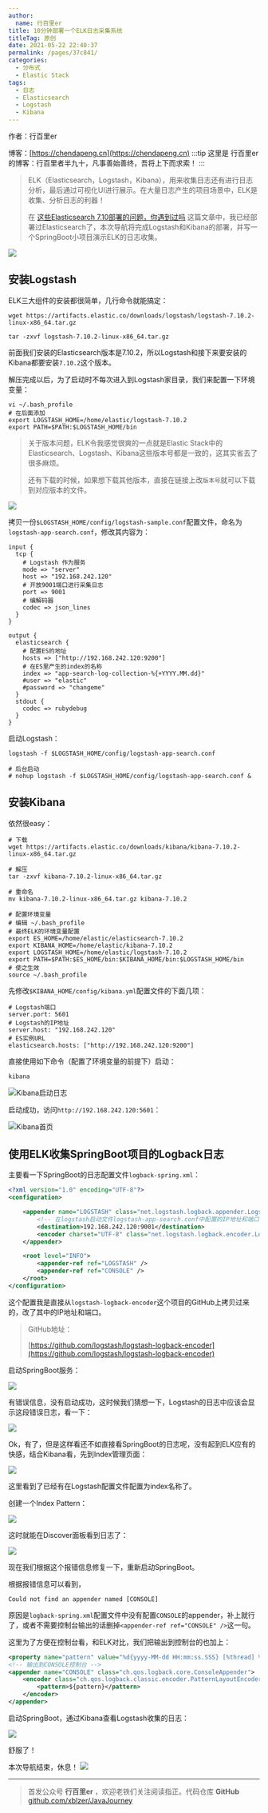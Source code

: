 ```yaml
---
author:
  name: 行百里er
title: 10分钟部署一个ELK日志采集系统
titleTag: 原创
date: 2021-05-22 22:40:37
permalink: /pages/37c841/
categories: 
  - 分布式
  - Elastic Stack
tags: 
  - 日志
  - Elasticsearch
  - Logstash
  - Kibana
---
```


作者：行百里er

博客：[https://chendapeng.cn](https://chendapeng.cn)
:::tip
这里是 行百里er 的博客：行百里者半九十，凡事善始善终，吾将上下而求索！
:::

> ELK（Elasticsearch，Logstash，Kibana），用来收集日志还有进行日志分析，最后通过可视化UI进行展示。在大量日志产生的项目场景中，ELK是收集、分析日志的利器！
>
> 在 [这些Elasticsearch 7.10部署的问题，你遇到过吗](https://t.1yb.co/qudv) 这篇文章中，我已经部署过Elasticsearch了，本次导航将完成Logstash和Kibana的部署，并写一个SpringBoot小项目演示ELK的日志收集。

![](https://p3-juejin.byteimg.com/tos-cn-i-k3u1fbpfcp/c30a1caebb8b44df980540aa25d2fbb4~tplv-k3u1fbpfcp-zoom-1.image)


## 安装Logstash

ELK三大组件的安装都很简单，几行命令就能搞定：

```
wget https://artifacts.elastic.co/downloads/logstash/logstash-7.10.2-linux-x86_64.tar.gz

tar -zxvf logstash-7.10.2-linux-x86_64.tar.gz
```
前面我们安装的Elasticsearch版本是7.10.2，所以Logstash和接下来要安装的Kibana都要安装`7.10.2`这个版本。

解压完成以后，为了启动时不每次进入到Logstash家目录，我们来配置一下环境变量：

```
vi ~/.bash_profile
# 在后面添加
export LOGSTASH_HOME=/home/elastic/logstash-7.10.2
export PATH=$PATH:$LOGSTASH_HOME/bin
```

> 关于版本问题，ELK令我感觉很爽的一点就是Elastic Stack中的Elasticsearch、Logstash、Kibana这些版本号都是一致的，这其实省去了很多麻烦。
>
> 还有下载的时候，如果想下载其他版本，直接在链接上改`版本号`就可以下载到对应版本的文件。

![](https://p3-juejin.byteimg.com/tos-cn-i-k3u1fbpfcp/d2434f85dda349db8420891740f4a9b1~tplv-k3u1fbpfcp-zoom-1.image)

拷贝一份`$LOGSTASH_HOME/config/logstash-sample.conf`配置文件，命名为`logstash-app-search.conf`，修改其内容为：

```
input {
  tcp {
    # Logstash 作为服务
    mode => "server"
    host => "192.168.242.120"
    # 开放9001端口进行采集日志
    port => 9001
    # 编解码器
    codec => json_lines
  }
}

output {
  elasticsearch {
    # 配置ES的地址
    hosts => ["http://192.168.242.120:9200"]
    # 在ES里产生的index的名称
    index => "app-search-log-collection-%{+YYYY.MM.dd}"
    #user => "elastic"
    #password => "changeme"
  }
  stdout {
    codec => rubydebug
  }
}
```

启动Logstash：

```
logstash -f $LOGSTASH_HOME/config/logstash-app-search.conf

# 后台启动
# nohup logstash -f $LOGSTASH_HOME/config/logstash-app-search.conf &
```



## 安装Kibana

依然很easy：
```
# 下载
wget https://artifacts.elastic.co/downloads/kibana/kibana-7.10.2-linux-x86_64.tar.gz

# 解压
tar -zxvf kibana-7.10.2-linux-x86_64.tar.gz

# 重命名
mv kibana-7.10.2-linux-x86_64.tar.gz kibana-7.10.2

# 配置环境变量
# 编辑 ~/.bash_profile
# 最终ELK的环境变量配置
export ES_HOME=/home/elastic/elasticsearch-7.10.2
export KIBANA_HOME=/home/elastic/kibana-7.10.2
export LOGSTASH_HOME=/home/elastic/logstash-7.10.2
export PATH=$PATH:$ES_HOME/bin:$KIBANA_HOME/bin:$LOGSTASH_HOME/bin
# 使之生效
source ~/.bash_profile
```

先修改`$KIBANA_HOME/config/kibana.yml`配置文件的下面几项：

```
# Logstash端口
server.port: 5601
# Logstash的IP地址
server.host: "192.168.242.120"
# ES实例URL
elasticsearch.hosts: ["http://192.168.242.120:9200"]
```

直接使用如下命令（配置了环境变量的前提下）启动：

```sh
kibana
```

![Kibana启动日志](https://p3-juejin.byteimg.com/tos-cn-i-k3u1fbpfcp/8d468484f2d94a0e86a754a3ba203793~tplv-k3u1fbpfcp-zoom-1.image)

启动成功，访问`http://192.168.242.120:5601`：

![Kibana首页](https://p3-juejin.byteimg.com/tos-cn-i-k3u1fbpfcp/97f9925cb4ad48f4a2f39cc817d1cbef~tplv-k3u1fbpfcp-zoom-1.image)

## 使用ELK收集SpringBoot项目的Logback日志

主要看一下SpringBoot的日志配置文件`logback-spring.xml`：

```xml
<?xml version="1.0" encoding="UTF-8"?>
<configuration>

    <appender name="LOGSTASH" class="net.logstash.logback.appender.LogstashTcpSocketAppender">
        <!-- 在logstash启动文件logstash-app-search.conf中配置的IP地址和端口 -->
        <destination>192.168.242.120:9001</destination>
        <encoder charset="UTF-8" class="net.logstash.logback.encoder.LogstashEncoder" />
    </appender>

    <root level="INFO">
        <appender-ref ref="LOGSTASH" />
        <appender-ref ref="CONSOLE" />
    </root>
</configuration>
```
这个配置我是直接从`logstash-logback-encoder`这个项目的GitHub上拷贝过来的，改了其中的IP地址和端口。

> GitHub地址：
>
> [https://github.com/logstash/logstash-logback-encoder](https://github.com/logstash/logstash-logback-encoder)

启动SpringBoot服务：

![](https://p3-juejin.byteimg.com/tos-cn-i-k3u1fbpfcp/f28a7a5547ee4f8083c444cee3fe4ebf~tplv-k3u1fbpfcp-zoom-1.image)

有错误信息，没有启动成功，这时候我们猜想一下，Logstash的日志中应该会显示这段错误日志，看一下：

![](https://p3-juejin.byteimg.com/tos-cn-i-k3u1fbpfcp/b70c2340bcbd432abd8afcfca0f18487~tplv-k3u1fbpfcp-zoom-1.image)

Ok，有了，但是这样看还不如直接看SpringBoot的日志呢，没有起到ELK应有的快感，结合Kibana看，先到Index管理页面：

![](https://p3-juejin.byteimg.com/tos-cn-i-k3u1fbpfcp/67009f8e16b944f195835543b7e3cf0a~tplv-k3u1fbpfcp-zoom-1.image)

这里看到了已经有在Logstash配置文件配置为index名称了。

创建一个Index Pattern：

![](https://p3-juejin.byteimg.com/tos-cn-i-k3u1fbpfcp/af6389319217428ba4bb99d347402967~tplv-k3u1fbpfcp-zoom-1.image)

这时就能在Discover面板看到日志了：

![](https://p3-juejin.byteimg.com/tos-cn-i-k3u1fbpfcp/d5e84992c40f4f1896317d01a10c2193~tplv-k3u1fbpfcp-zoom-1.image)

现在我们根据这个报错信息修复一下，重新启动SpringBoot。

根据报错信息可以看到，

```
Could not find an appender named [CONSOLE]
```
原因是`logback-spring.xml`配置文件中没有配置`CONSOLE`的appender，补上就行了，或者不需要控制台输出的话删掉`<appender-ref ref="CONSOLE" />`这一句。

这里为了方便在控制台看，和ELK对比，我们把输出到控制台的也加上：

```xml
<property name="pattern" value="%d{yyyy-MM-dd HH:mm:ss.SSS} [%thread] %-5level %logger{50} - %msg %n"/>
<!-- 输出到CONSOLE控制台 -->
<appender name="CONSOLE" class="ch.qos.logback.core.ConsoleAppender">
    <encoder class="ch.qos.logback.classic.encoder.PatternLayoutEncoder">
        <pattern>${pattern}</pattern>
    </encoder>
</appender>
```

启动SpringBoot，通过Kibana查看Logstash收集的日志：

![](https://p3-juejin.byteimg.com/tos-cn-i-k3u1fbpfcp/390d30ebb1364cc58b2a6ecfd8327488~tplv-k3u1fbpfcp-zoom-1.image)

舒服了！

本次导航结束，休息！
![](https://p3-juejin.byteimg.com/tos-cn-i-k3u1fbpfcp/79707727f98946d48902894f963eaa44~tplv-k3u1fbpfcp-zoom-1.image)

---
> 首发公众号 **行百里er** ，欢迎老铁们关注阅读指正。代码仓库 **GitHub** [github.com/xblzer/JavaJourney]([https://github.com/xblzer/JavaJourney)







